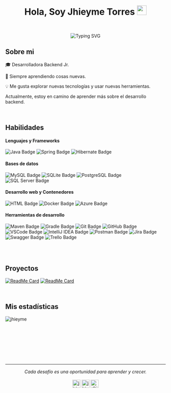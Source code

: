 
<h1 align="center"> Hola, Soy Jhieyme Torres <img src="https://github.com/rahulkarda/rahulkarda/blob/main/wave.gif?raw=true" width="30"> </h1> 
<br>

<p align="center">
    <img src="https://readme-typing-svg.demolab.com?font=Fira+Code&duration=2000&pause=1000&color=E289F7&center=true&vCenter=true&width=435&lines=Bienvenido(a)+%3A)" alt="Typing SVG" />
</p>


<h2> Sobre mi </h2>

<p>🎓 Desarrolladora Backend Jr. </p>
<p>🙌 Siempre aprendiendo cosas nuevas. </p>
<p>💡 Me gusta explorar nuevas tecnologías y usar nuevas herramientas. </p>
<p> Actualmente, estoy en camino de aprender más sobre el desarrollo backend. </p>
<br>


<div width="100">

<h2> Habilidades </h2>

<h4>Lenguajes y Frameworks</h4>

<img src="https://img.shields.io/badge/Java-007396?style=for-the-badge&logo=java&logoColor=white" alt="Java Badge">
<img src="https://img.shields.io/badge/Spring-6DB33F?style=for-the-badge&logo=spring&logoColor=white" alt="Spring Badge">
<img src="https://img.shields.io/badge/Hibernate-59666C?style=for-the-badge&logo=hibernate&logoColor=white" alt="Hibernate Badge">

</br>

<h4>Bases de datos</h4>

<img src="https://img.shields.io/badge/MySQL-4479A1?style=for-the-badge&logo=mysql&logoColor=white" alt="MySQL Badge">
<img src="https://img.shields.io/badge/SQLite-003B57?style=for-the-badge&logo=sqlite&logoColor=white" alt="SQLite Badge">
<img src="https://img.shields.io/badge/PostgreSQL-4169E1?style=for-the-badge&logo=postgresql&logoColor=white" alt="PostgreSQL Badge">
<img src="https://img.shields.io/badge/SQL_Server-CC2927?style=for-the-badge&logo=microsoft-sql-server&logoColor=white" alt="SQL Server Badge">

</br>

<h4>Desarrollo web y Contenedores</h4>

<img src="https://img.shields.io/badge/HTML-E34F26?style=for-the-badge&logo=html5&logoColor=white" alt="HTML Badge">
<img src="https://img.shields.io/badge/Docker-2496ED?style=for-the-badge&logo=docker&logoColor=white" alt="Docker Badge">
<img src="https://img.shields.io/badge/Azure-0078D4?style=for-the-badge&logo=microsoft-azure&logoColor=white" alt="Azure Badge">

</br>

<h4>Herramientas de desarrollo</h4>

<img src="https://img.shields.io/badge/Maven-C71A36?style=for-the-badge&logo=apache-maven&logoColor=white" alt="Maven Badge">
<img src="https://img.shields.io/badge/Gradle-02303A?style=for-the-badge&logo=gradle&logoColor=white" alt="Gradle Badge">
<img src="https://img.shields.io/badge/Git-F05032?style=for-the-badge&logo=git&logoColor=white" alt="Git Badge">
<img src="https://img.shields.io/badge/GitHub-181717?style=for-the-badge&logo=github&logoColor=white" alt="GitHub Badge">
<img src="https://img.shields.io/badge/VSCode-007ACC?style=for-the-badge&logo=visual-studio-code&logoColor=white" alt="VSCode Badge">
<img src="https://img.shields.io/badge/IntelliJ_IDEA-000000?style=for-the-badge&logo=intellij-idea&logoColor=white" alt="IntelliJ IDEA Badge">
<img src="https://img.shields.io/badge/Postman-FF6C37?style=for-the-badge&logo=postman&logoColor=white" alt="Postman Badge">
<img src="https://img.shields.io/badge/Jira-0052CC?style=for-the-badge&logo=jira&logoColor=white" alt="Jira Badge">
<img src="https://img.shields.io/badge/Swagger-85EA2D?style=for-the-badge&logo=swagger&logoColor=white" alt="Swagger Badge">
<img src="https://img.shields.io/badge/Trello-0052CC?style=for-the-badge&logo=trello&logoColor=white" alt="Trello Badge">

</br> </br>

<!--  
<h3>Tecnologías</h3>

  [![My Skills](https://skillicons.dev/icons?i=java,spring,mysql,sqlite,postgres,hibernate,html,docker,azure&theme=light)](https://skillicons.dev)
  
</br>

  <h3>Herramientas de Desarrollo</h3>
  
  [![My Tools](https://skillicons.dev/icons?i=maven,gradle,git,github,vscode,idea,postman&theme=light)](https://skillicons.dev)

</br>
-->


<!-- ==================================================================================================================================== -->
<h2>Proyectos </h2>

[![ReadMe Card](https://github-readme-stats.vercel.app/api/pin/?username=Jhieyme&repo=FileManager&bg_color=282c34&color=61dafb)](https://github.com/Jhieyme/FileManager)
[![ReadMe Card](https://github-readme-stats.vercel.app/api/pin/?username=Jhieyme&repo=PlayZoomAndroid&theme=dark&text_color=ffffff)](https://github.com/Jhieyme/PlayZoomAndroid)

<Br>

<!-- ==================================================================================================================================== -->

<h2>Mis estadísticas</h2>

<p><img align="left" src="https://github-readme-stats.vercel.app/api/top-langs?username=jhieyme&show_icons=true&theme=tokyo-night&locale=es&layout=compact" alt="jhieyme" /></p>

<br><br><br><br><br><br><br><br>

<hr>

<p align="center">
   <i>Cada desafío es una oportunidad para aprender y crecer. </i>
   <br>
<br>

<a href="https://www.linkedin.com/in/jhieyme-torres/" target="_blank">
        <img src="https://raw.githubusercontent.com/rahuldkjain/github-profile-readme-generator/master/src/images/icons/Social/linked-in-alt.svg" alt="jhieyme torres palomino" height="25" width="25" /></a>
        
<a href="https://www.instagram.com/jhieyme/" target="_blank">
        <img src="https://raw.githubusercontent.com/rahuldkjain/github-profile-readme-generator/master/src/images/icons/Social/instagram.svg" alt="jhieyme" height="25" width="25" /></a>

<a href="https://www.facebook.com/jennifer.torrespalomino24/" target="_blank">
        <img src="https://raw.githubusercontent.com/rahuldkjain/github-profile-readme-generator/master/src/images/icons/Social/facebook.svg" alt="@jhieyme" height="25" width="25" /></a>

<br>
</p>

</div>
